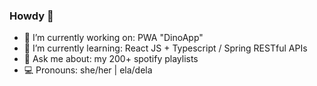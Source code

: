 ### Howdy 🤠

- 🔭 I’m currently working on: PWA "DinoApp"
- 🌱 I’m currently learning: React JS + Typescript / Spring RESTful APIs
- 💬 Ask me about: my 200+ spotify playlists 
- 💻 Pronouns: she/her | ela/dela
